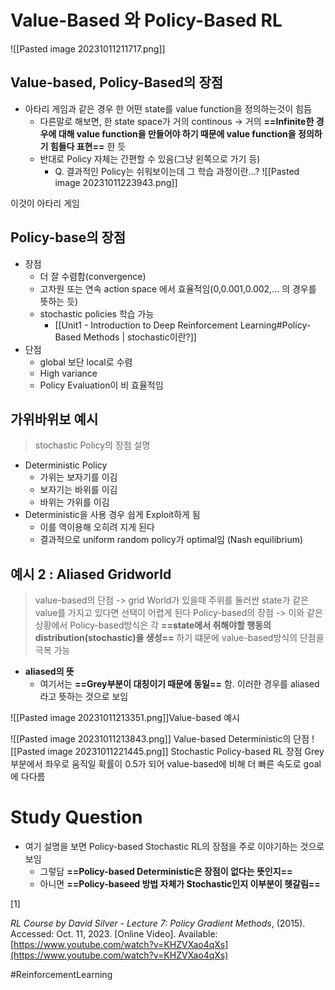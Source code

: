 # Value-Based 와 Policy-Based RL
![[Pasted image 20231011211717.png]]
## Value-based, Policy-Based의 장점

- 아타리 게임과 같은 경우 한 어떤 state를 value function을 정의하는것이 힘듬
	- 다른말로 해보면, 한 state space가 거의 continous -> 거의 **==Infinite한 경우에 대해 value function을 만들어야 하기 때문에 value function을 정의하기 힘들다 표현==** 한 듯
	- 반대로 Policy 자체는 간편할 수 있음(그냥 왼쪽으로 가기 등)
		- Q. 결과적인 Policy는 쉬워보이는데 그 학습 과정이란...?
![[Pasted image 20231011223943.png]] 

이것이 아타리 게임

## Policy-base의 장점
- 장점
	- 더 잘 수렴함(convergence)
	- 고차원 또는 연속 action space 에서 효율적임(0,0.001,0.002,... 의 경우를 뜻하는 듯)
	- stochastic policies 학습 가능
		- [[Unit1 - Introduction to Deep Reinforcement Learning#Policy-Based Methods | stochastic이란?]]
- 단점
	- global 보단 local로 수렴
	- High variance
	- Policy Evaluation이 비 효율적임

## 가위바위보 예시
> stochastic Policy의 장점 설명

- Deterministic Policy
	- 가위는 보자기를 이김
	- 보자기는 바위를 이김
	- 바위는 가위를 이김
- Deterministic을 사용 경우 쉽게 Exploit하게 됨
	- 이를 역이용해 오히려 지게 된다
	- 결과적으로 uniform random policy가 optimal임 (Nash equilibrium)

## 예시 2 : Aliased Gridworld
> value-based의 단점 -> grid World가 있을때 주위를 둘러싼 state가 같은 value를 가지고 있다면 선택이 어렵게 된다
> Policy-based의 장점 -> 이와 같은 상황에서 Policy-based방식은 각 **==state에서 취해야할 행동의 distribution(stochastic)을 생성==** 하기 떄문에 value-based방식의 단점을 극복 가능

- **aliased의 뜻**
	- 여기서는 **==Grey부분이 대칭이기 때문에 동일==** 함. 이러한 경우를 aliased라고 뜻하는 것으로 보임

![[Pasted image 20231011213351.png]]Value-based 예시

![[Pasted image 20231011213843.png]] Value-based Deterministic의 단점
![[Pasted image 20231011221445.png]] Stochastic Policy-based RL 장점
Grey 부분에서 좌우로 움직일 확률이 0.5가 되어 value-based에 비해 더 빠른 속도로 goal에 다다름


# Study Question
- 여기 설명을 보면 Policy-based Stochastic RL의 장점을 주로 이야기하는 것으로 보임
	- 그렇담 **==Policy-based Deterministic은 장점이 없다는 뜻인지==**
	- 아니면 **==Policy-baseed 방법 자체가 Stochastic인지 이부분이 헷갈림==**

[1]

_RL Course by David Silver - Lecture 7: Policy Gradient Methods_, (2015). Accessed: Oct. 11, 2023. [Online Video]. Available: [https://www.youtube.com/watch?v=KHZVXao4qXs](https://www.youtube.com/watch?v=KHZVXao4qXs)

#ReinforcementLearning 